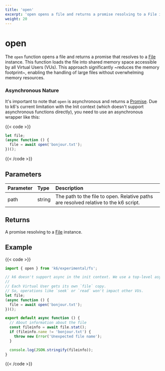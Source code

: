 ```yaml
---
title: 'open'
excerpt: 'open opens a file and returns a promise resolving to a File instance.'
weight: 20
---
```


# open

The `open` function opens a file and returns a promise that resolves to a [File](https://grafana.com/docs/k6/<K6_VERSION>/javascript-api/k6-experimental/fs/file) instance. This function loads the file into shared memory space accessible by all Virtual Users (VUs). This approach significantly ~reduces the memory footprint~, enabling the handling of large files without overwhelming memory resources.

### Asynchronous Nature

It's important to note that `open` is asynchronous and returns a [Promise](https://developer.mozilla.org/en-US/docs/Web/JavaScript/Reference/Global_Objects/Promise). Due to k6's current limitation with the Init context (which doesn't support asynchronous functions directly), you need to use an asynchronous wrapper like this:

{{< code >}}

```javascript
let file;
(async function () {
  file = await open('bonjour.txt');
})();
```

{{< /code >}}

## Parameters

| Parameter | Type   | Description                                                                          |
| :-------- | :----- | :----------------------------------------------------------------------------------- |
| path      | string | The path to the file to open. Relative paths are resolved relative to the k6 script. |

## Returns

A promise resolving to a [File](https://grafana.com/docs/k6/<K6_VERSION>/javascript-api/k6-experimental/fs/file) instance.

## Example

{{< code >}}

```javascript
import { open } from 'k6/experimental/fs';

// k6 doesn't support async in the init context. We use a top-level async function for `await`.
//
// Each Virtual User gets its own `file` copy.
// So, operations like `seek` or `read` won't impact other VUs.
let file;
(async function () {
  file = await open('bonjour.txt');
})();

export default async function () {
  // About information about the file
  const fileinfo = await file.stat();
  if (fileinfo.name != 'bonjour.txt') {
    throw new Error('Unexpected file name');
  }

  console.log(JSON.stringify(fileinfo));
}
```

{{< /code >}}
